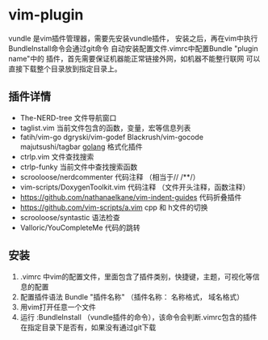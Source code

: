 # vim-plugin
vundle 是vim插件管理器，需要先安装vundle插件，
安装之后，再在vim中执行BundleInstall命令会通过git命令
自动安装配置文件.vimrc中配置Bundle "plugin name"中的
插件，首先需要保证机器能正常链接外网，如机器不能整行联网
可以直接下载整个目录放到指定目录上。
## 插件详情
* The-NERD-tree 文件导航窗口
* taglist.vim 当前文件包含的函数，变量，宏等信息列表
* fatih/vim-go dgryski/vim-godef Blackrush/vim-gocode majutsushi/tagbar [golang](https://golang.org/) 格式化插件
* ctrlp.vim 文件查找搜索
* ctrlp-funky 当前文件中查找搜索函数
* scrooloose/nerdcommenter 代码注释 （相当于// /**/）
* vim-scripts/DoxygenToolkit.vim 代码注释 （文件开头注释，函数注释）
* https://github.com/nathanaelkane/vim-indent-guides 代码折叠插件
* https://github.com/vim-scripts/a.vim cpp 和 h文件的切换
* scrooloose/syntastic 语法检查
* Valloric/YouCompleteMe 代码的跳转
## 安装
1. .vimrc 中vim的配置文件，里面包含了插件类别，快捷键，主题，可视化等信息的配置
2. 配置插件语法 Bundle "插件名称"  （插件名称： 名称格式， 域名格式）
3. 用vim打开任意一个文件
4. 运行 :BundleInstall （vundle插件的命令），该命令会判断.vimrc包含的插件在指定目录下是否有，如果没有通过git下载
